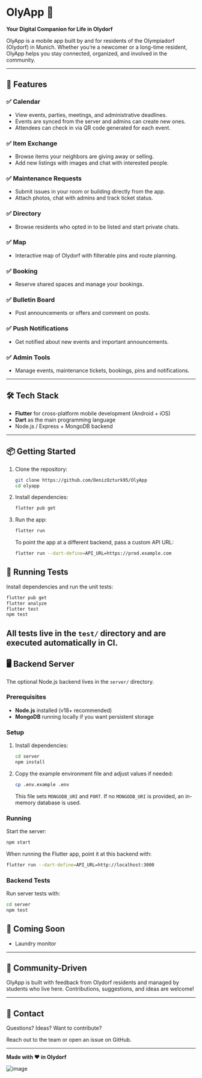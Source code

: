 # OlyApp 📱

**Your Digital Companion for Life in Olydorf**

OlyApp is a mobile app built by and for residents of the Olympiadorf (Olydorf) in Munich. Whether you’re a newcomer or a long-time resident, OlyApp helps you stay connected, organized, and involved in the community.

---

## 🚀 Features

### ✅ Calendar
- View events, parties, meetings, and administrative deadlines.
- Events are synced from the server and admins can create new ones.
- Attendees can check in via QR code generated for each event.

### ✅ Item Exchange
- Browse items your neighbors are giving away or selling.
- Add new listings with images and chat with interested people.

### ✅ Maintenance Requests
- Submit issues in your room or building directly from the app.
- Attach photos, chat with admins and track ticket status.

### ✅ Directory
- Browse residents who opted in to be listed and start private chats.

### ✅ Map
- Interactive map of Olydorf with filterable pins and route planning.

### ✅ Booking
- Reserve shared spaces and manage your bookings.

### ✅ Bulletin Board
- Post announcements or offers and comment on posts.

### ✅ Push Notifications
- Get notified about new events and important announcements.

### ✅ Admin Tools
- Manage events, maintenance tickets, bookings, pins and notifications.

---

## 🛠️ Tech Stack

- **Flutter** for cross-platform mobile development (Android + iOS)
- **Dart** as the main programming language
- Node.js / Express + MongoDB backend

---

## 📦 Getting Started

1. Clone the repository:
   ```bash
   git clone https://github.com/DenizOzturk95/OlyApp
   cd olyapp
   ```

2. Install dependencies:
   ```bash
   flutter pub get
   ```

3. Run the app:
   ```bash
   flutter run
   ```

   To point the app at a different backend, pass a custom API URL:
   ```bash
   flutter run --dart-define=API_URL=https://prod.example.com
   ```

## 🧪 Running Tests

Install dependencies and run the unit tests:

```bash
flutter pub get
flutter analyze
flutter test
npm test
```

All tests live in the `test/` directory and are executed automatically in CI.
---

## 🖥️ Backend Server

The optional Node.js backend lives in the `server/` directory.

### Prerequisites

- **Node.js** installed (v18+ recommended)
- **MongoDB** running locally if you want persistent storage

### Setup

1. Install dependencies:
   ```bash
   cd server
   npm install
   ```

2. Copy the example environment file and adjust values if needed:
   ```bash
   cp .env.example .env
   ```
   This file sets `MONGODB_URI` and `PORT`. If no `MONGODB_URI` is provided,
   an in-memory database is used.

### Running

Start the server:
```bash
npm start
```

When running the Flutter app, point it at this backend with:
```bash
flutter run --dart-define=API_URL=http://localhost:3000
```

### Backend Tests

Run server tests with:
```bash
cd server
npm test
```


## 📲 Coming Soon

- Laundry monitor

---

## 🤝 Community-Driven

OlyApp is built with feedback from Olydorf residents and managed by students who live here. Contributions, suggestions, and ideas are welcome!

---

## 📣 Contact

Questions? Ideas? Want to contribute?

Reach out to the team or open an issue on GitHub.

---

**Made with ❤️ in Olydorf**

![image](https://github.com/user-attachments/assets/f2c2701d-2c1c-44ef-940b-1acb52945c04)

